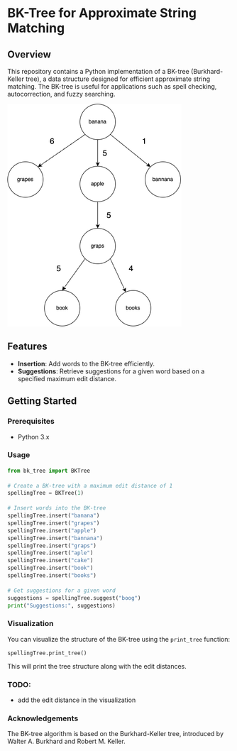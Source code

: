 # BK-Tree for Approximate String Matching
## Overview
This repository contains a Python implementation of a BK-tree (Burkhard-Keller tree), a data structure designed for efficient approximate string matching. The BK-tree is useful for applications such as spell checking, autocorrection, and fuzzy searching.


![BK-Tree img](imgs/bktree.drawio.png)

## Features
- **Insertion**: Add words to the BK-tree efficiently.
- **Suggestions**: Retrieve suggestions for a given word based on a specified maximum edit distance.

## Getting Started
### Prerequisites
- Python 3.x
### Usage

```python
from bk_tree import BKTree

# Create a BK-tree with a maximum edit distance of 1
spellingTree = BKTree(1)

# Insert words into the BK-tree
spellingTree.insert("banana")
spellingTree.insert("grapes")
spellingTree.insert("apple")
spellingTree.insert("bannana")
spellingTree.insert("graps")
spellingTree.insert("aple")
spellingTree.insert("cake")
spellingTree.insert("book")
spellingTree.insert("books")

# Get suggestions for a given word
suggestions = spellingTree.suggest("boog")
print("Suggestions:", suggestions)
```
### Visualization
You can visualize the structure of the BK-tree using the `print_tree` function:
```
spellingTree.print_tree()
```
This will print the tree structure along with the edit distances.
### TODO:
- add the edit distance in the visualization

### Acknowledgements
The BK-tree algorithm is based on the Burkhard-Keller tree, introduced by Walter A. Burkhard and Robert M. Keller.
